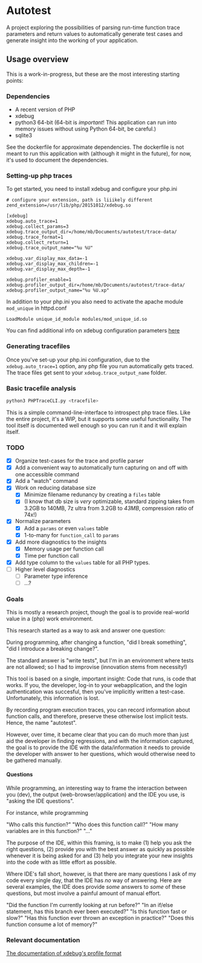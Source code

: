 # Autotest

A project exploring the possibilities of parsing run-time function trace parameters and return values to automatically generate test cases and generate insight into the working of your application.

## Usage overview

This is a work-in-progress, but these are the most interesting starting points:

### Dependencies

* A recent version of PHP
* xdebug
* python3 64-bit (64-bit is _important_! This application can run into memory issues without using Python 64-bit, be careful.)
* sqlite3

See the dockerfile for approximate dependencies.
The dockerfile is not meant to run this application with (although it might in the future), for now, it's used to document the dependencies.

### Setting-up php traces

To get started, you need to install xdebug and configure your php.ini

```
# configure your extension, path is liiikely different
zend_extension=/usr/lib/php/20151012/xdebug.so

[xdebug]
xdebug.auto_trace=1
xdebug.collect_params=3
xdebug.trace_output_dir=/home/mb/Documents/autotest/trace-data/
xdebug.trace_format=1
xdebug.collect_return=1
xdebug.trace_output_name="%u %U"

xdebug.var_display_max_data=-1
xdebug.var_display_max_children=-1
xdebug.var_display_max_depth=-1

xdebug.profiler_enable=1
xdebug.profiler_output_dir=/home/mb/Documents/autotest/trace-data/
xdebug.profiler_output_name="%u %U.xp"
```

In addition to your php.ini you also need to activate the apache module `mod_unique` in httpd.conf

```
LoadModule unique_id_module modules/mod_unique_id.so
```

You can find additional info on xdebug configuration parameters [here](https://xdebug.org/docs/all_settings)

### Generating tracefiles

Once you've set-up your php.ini configuration, due to the `xdebug.auto_trace=1` option, any php file you run automatically gets traced. The trace files get sent to your `xdebug.trace_output_name` folder.

### Basic tracefile analysis

```sh
python3 PHPTraceCLI.py <tracefile>
```

This is a simple command-line-interface to introspect php trace files. Like the entire project, it's a WIP, but it supports some useful functionality. The tool itself is documented well enough so you can run it and it will explain itself.

### TODO

* [x] Organize test-cases for the trace and profile parser
* [x] Add a convenient way to automatically turn capturing on and off with one accessible command
* [x] Add a "watch" command
* [x] Work on reducing database size
  * [x] Minimize filename redunancy by creating a `files` table
  * [x] (I know that db size is _very_ optimizable, standard zipping takes from 3.2GB to 140MB, 7z ultra from 3.2GB to _43MB_, compression ratio of 74x!)
* [x] Normalize parameters
  * [x] Add a `params` or even `values` table
  * [x] 1-to-many for `function_call` to `params`
* [x] Add more diagnostics to the insights
    * [x] Memory usage per function call
    * [x] Time per function call
* [x] Add type column to the `values` table for all PHP types.
* [ ] Higher level diagnostics
    * [ ] Parameter type inference
    * [ ] ...?

### Goals

This is mostly a research project, though the goal is to provide real-world value in a (php) work environment.

This research started as a way to ask and answer one question:

During programming, after changing a function, "did I break something", "did I introduce a breaking change?".

The standard answer is "write tests", but I'm in an environment where tests are not allowed; so I had to improvise (innovation stems from necessity!)

This tool is based on a single, important insight: Code that runs, is code that works. If you, the developer, log-in to your webapplication, and the login authentication was succesful, then you've implicitly written a test-case. Unfortunately, this information is lost.

By recording program execution traces, you can record information about function calls, and therefore, preserve these otherwise lost implicit tests. Hence, the name "autotest".

However, over time, it became clear that you can do much more than just aid the developer in finding regressions, and with the information captured, the goal is to provide the IDE with the data/information it needs to provide the developer with answer to her questions, which would otherwise need to be gathered manually.


#### Questions

While programming, an interesting way to frame the interaction between you (dev), the output (web-browser/application) and the IDE you use, is "asking the IDE questions".

For instance, while programming

"Who calls this function?"
"Who does this function call?"
"How many variables are in this function?"
"..."

The purpose of the IDE, within this framing, is to make (1) help you ask the right questions, (2) provide you with the best answer as quickly as possible whenever it is being asked for and (3) help you integrate your new insights into the code with as little effort as possible.

Where IDE's fall short, however, is that there are many questions I ask of my code every single day, that the IDE has _no_ way of answering. Here are several examples, the IDE does provide _some_ answers to _some_ of these questions, but most involve a painful amount of manual effort.

"Did the function I'm currently looking at run before?"
"In an if/else statement, has this branch ever been executed?"
"Is this function fast or slow?"
"Has this function ever thrown an exception in practice?"
"Does this function consume a lot of memory?"




### Relevant documentation

[The documentation of xdebug's profile format](http://valgrind.org/docs/manual/cl-format.html)
